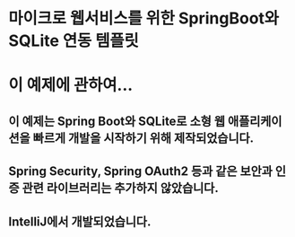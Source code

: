 마이크로 웹서비스를 위한 SpringBoot와 SQLite 연동 템플릿
===============================================

# 이 예제에 관하여...
## 이 예제는 Spring Boot와 SQLite로 소형 웹 애플리케이션을 빠르게 개발을 시작하기 위해 제작되었습니다.
## Spring Security, Spring OAuth2 등과 같은 보안과 인증 관련 라이브러리는 추가하지 않았습니다.
## IntelliJ에서 개발되었습니다.
